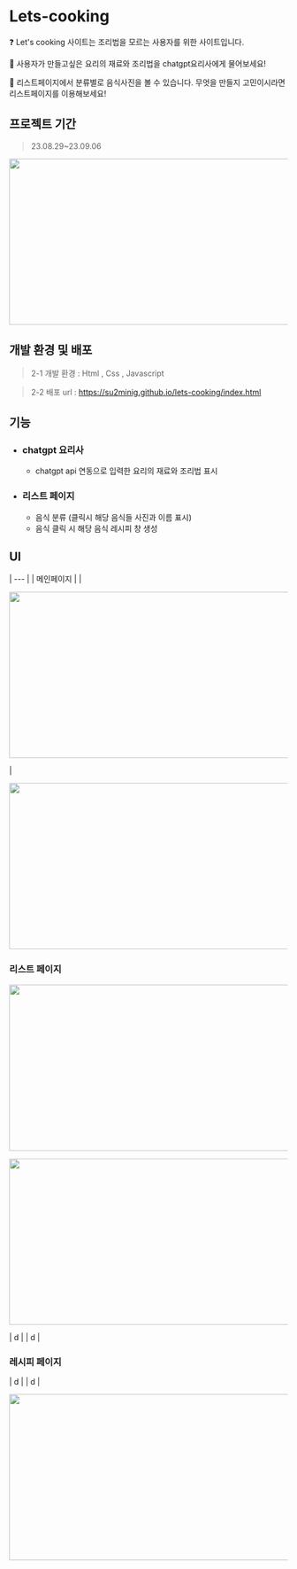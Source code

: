# Lets-cooking

:question: Let's cooking 사이트는 조리법을 모르는 사용자를 위한 사이트입니다.

:fork_and_knife: 사용자가 만들고싶은 요리의 재료와 조리법을 chatgpt요리사에게 물어보세요!

:eyes: 리스트페이지에서 분류별로 음식사진을 볼 수 있습니다. 무엇을 만들지 고민이시라면 리스트페이지를 이용해보세요!



## 프로젝트 기간

> 23.08.29~23.09.06

<p>
  <img src="https://github.com/su2minig/lets-cooking/assets/141402694/b78b9f12-950e-46aa-bfe9-0352e7be6ebf" width="600px" height="300px">
</p>


## 개발 환경 및 배포
  
  >2-1 개발 환경 :
> Html , Css , Javascript

>2-2 배포 url : https://su2minig.github.io/lets-cooking/index.html
  
  

## 기능

* ### chatgpt 요리사
  *   chatgpt api 연동으로 입력한 요리의 재료와 조리법 표시

* ### 리스트 페이지
  *  음식 분류 (클릭시 해당 음식들 사진과 이름 표시)
  *  음식 클릭 시 해당 음식 레시피 창 생성



## UI

|  ---  |
| 메인페이지 |
| <p align="center"><img src="https://github.com/su2minig/lets-cooking/assets/141402694/df3c2cf3-9cf3-401c-839b-10bff5754d00" width="600px" height="300px"></p> |


<p align="center">
  <img src="https://github.com/su2minig/lets-cooking/assets/141402694/df3c2cf3-9cf3-401c-839b-10bff5754d00" width="600px" height="300px">
</p>


### 리스트 페이지

<p align="center">
  <img src="https://github.com/su2minig/lets-cooking/assets/141402694/5cd2bed9-a543-4e51-8abb-3dd8b195d365" width="600px" height="300px">
</p>
<p align="center">
  <img src="https://github.com/su2minig/lets-cooking/assets/141402694/14bae50c-767e-48e8-b7b3-47759de14ac6" width="600px" height="300px">
</p>
| d |
| d |

### 레시피 페이지
| d |
| d |

<p align="center">
  <img src="https://github.com/su2minig/lets-cooking/assets/141402694/e0967a2f-adea-40c6-aa3e-419ed7c4ef99" width="600px" height="300px">
</p>

